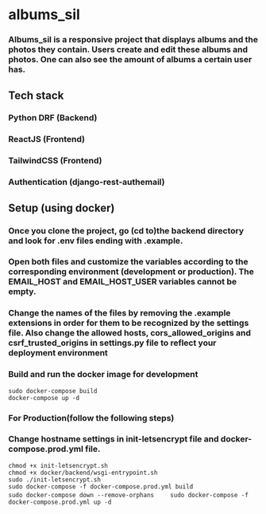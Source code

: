 # albums_sil    
### Albums_sil is a responsive project that displays albums and the photos they contain. Users create and edit these albums and photos. One can also see the amount of albums a certain user has.     
## Tech stack
### Python DRF (Backend)
### ReactJS (Frontend)
### TailwindCSS (Frontend)
### Authentication (django-rest-authemail)   
## Setup (using docker)    
### Once you clone the project, go (cd to)the backend directory and look for .env files ending with .example.     
### Open both files and customize the variables according to the corresponding environment (development or production). The EMAIL_HOST and EMAIL_HOST_USER variables cannot be empty.    
### Change the names of the files by removing the .example extensions in order for them to be recognized by the settings file. Also change the allowed hosts, cors_allowed_origins and csrf_trusted_origins in settings.py file to reflect your deployment environment    
### Build and run the docker image for development    
`sudo docker-compose build    `    
`docker-compose up -d`    
### For Production(follow the following steps)    
### Change hostname settings in init-letsencrypt file and docker-compose.prod.yml file.     
`chmod +x init-letsencrypt.sh    `    
`chmod +x docker/backend/wsgi-entrypoint.sh    `    
`sudo ./init-letsencrypt.sh    `    
`sudo docker-compose -f docker-compose.prod.yml build    `    
`sudo docker-compose down --remove-orphans    `
`sudo docker-compose -f docker-compose.prod.yml up -d    `     
